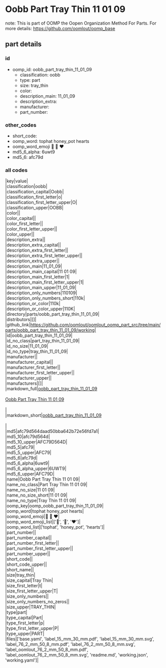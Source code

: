 # Oobb Part Tray Thin 11 01 09  

note: This is part of OOMP the Oopen Organization Method For Parts. For more details: https://github.com/oomlout/oomp_base

##  part details





### id
* oomp_id: oobb_part_tray_thin_11_01_09
  * classification: oobb
  * type: part
  * size: tray_thin
  * color: 
  * description_main: 11_01_09
  * description_extra: 
  * manufacturer: 
  * part_number: 

### other_codes
* short_code: 
* oomp_word: tophat honey_pot hearts
* oomp_word_emoji :tophat: :honey_pot: :hearts:
* md5_6_alpha: 6uwt9
* md5_6: afc79d

### all codes 
|key|value|  
|classification|oobb|  
|classification_capital|Oobb|  
|classification_first_letter|o|  
|classification_first_letter_upper|O|  
|classification_upper|OOBB|  
|color||  
|color_capital||  
|color_first_letter||  
|color_first_letter_upper||  
|color_upper||  
|description_extra||  
|description_extra_capital||  
|description_extra_first_letter||  
|description_extra_first_letter_upper||  
|description_extra_upper||  
|description_main|11_01_09|  
|description_main_capital|11 01 09|  
|description_main_first_letter|1|  
|description_main_first_letter_upper|1|  
|description_main_upper|11_01_09|  
|description_only_numbers|110109|  
|description_only_numbers_short|110k|  
|description_or_color|110k|  
|description_or_color_upper|110K|  
|directory|parts/oobb_part_tray_thin_11_01_09|  
|distributors|[]|  
|github_link|https://github.com/oomlout/oomlout_oomp_part_src/tree/main/parts/oobb_part_tray_thin_11_01_09/working|  
|id|oobb_part_tray_thin_11_01_09|  
|id_no_class|part_tray_thin_11_01_09|  
|id_no_size|11_01_09|  
|id_no_type|tray_thin_11_01_09|  
|manufacturer||  
|manufacturer_capital||  
|manufacturer_first_letter||  
|manufacturer_first_letter_upper||  
|manufacturer_upper||  
|manufacturers|[]|  
|markdown_full|[oobb_part_tray_thin_11_01_09](https://github.com/oomlout/oomlout_oomp_part_src/tree/main/parts/oobb_part_tray_thin_11_01_09/working)<br>[](https://github.com/oomlout/oomlout_oomp_part_src/tree/main/parts/oobb_part_tray_thin_11_01_09/working)<br>[Oobb Part Tray Thin 11 01 09](https://github.com/oomlout/oomlout_oomp_part_src/tree/main/parts/oobb_part_tray_thin_11_01_09/working)<br><br>|  
|markdown_short|[oobb_part_tray_thin_11_01_09](https://github.com/oomlout/oomlout_oomp_part_src/tree/main/parts/oobb_part_tray_thin_11_01_09/working)<br><br>|  
|md5|afc79d564daad50bba642b72e56fd7a1|  
|md5_10|afc79d564d|  
|md5_10_upper|AFC79D564D|  
|md5_5|afc79|  
|md5_5_upper|AFC79|  
|md5_6|afc79d|  
|md5_6_alpha|6uwt9|  
|md5_6_alpha_upper|6UWT9|  
|md5_6_upper|AFC79D|  
|name|Oobb Part Tray Thin 11 01 09|  
|name_no_class|Part Tray Thin 11 01 09|  
|name_no_size|11 01 09|  
|name_no_size_short|11 01 09|  
|name_no_type|Tray Thin 11 01 09|  
|oomp_key|oomp_oobb_part_tray_thin_11_01_09|  
|oomp_word|tophat honey_pot hearts|  
|oomp_word_emoji|:tophat: :honey_pot: :hearts:|  
|oomp_word_emoji_list|[':tophat:', ':honey_pot:', ':hearts:']|  
|oomp_word_list|['tophat', 'honey_pot', 'hearts']|  
|part_number||  
|part_number_capital||  
|part_number_first_letter||  
|part_number_first_letter_upper||  
|part_number_upper||  
|short_code||  
|short_code_upper||  
|short_name||  
|size|tray_thin|  
|size_capital|Tray Thin|  
|size_first_letter|t|  
|size_first_letter_upper|T|  
|size_only_numbers||  
|size_only_numbers_no_zeros||  
|size_upper|TRAY_THIN|  
|type|part|  
|type_capital|Part|  
|type_first_letter|p|  
|type_first_letter_upper|P|  
|type_upper|PART|  
|files|['base.yaml', 'label_15_mm_30_mm.pdf', 'label_15_mm_30_mm.svg', 'label_76_2_mm_50_8_mm.pdf', 'label_76_2_mm_50_8_mm.svg', 'label_oomlout_76_2_mm_50_8_mm.pdf', 'label_oomlout_76_2_mm_50_8_mm.svg', 'readme.md', 'working.json', 'working.yaml']|  
